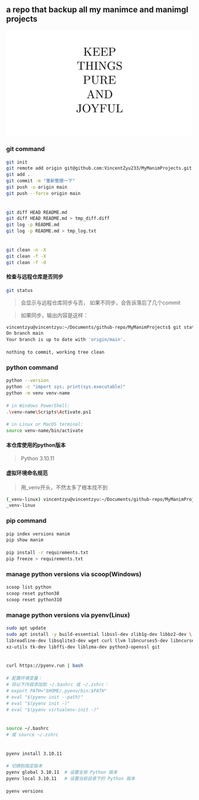 ## a repo that backup all my manimce and manimgl projects

![keep_things_pure_and_joyful](keep_things_pure_and_joyful.png)


### git command

```bash
git init
git remote add origin git@github.com:VincentZyu233/MyManimProjects.git
git add .
git commit -m "重新整理一下"
git push -u origin main
git push --force origin main


git diff HEAD README.md
git diff HEAD README.md > tmp_diff.diff
git log -p README.md
git log -p README.md > tmp_log.txt


git clean -n -X
git clean -f -X
git clean -f -d
```

#### 检查与远程仓库是否同步
```bash
git status
```
> 会显示与远程仓库同步与否， 如果不同步，会告诉落后了几个commit                                               

> 如果同步，输出内容是这样：
```bash
vincentzyu@vincentzyu:~/Documents/github-repo/MyManimProjects$ git status
On branch main
Your branch is up to date with 'origin/main'.

nothing to commit, working tree clean
```

### python command
```bash
python --version
python -c "import sys; print(sys.executable)"
python -m venv venv-name

# in Windows PowerShell:
.\venv-name\Scripts\Activate.ps1

# in Linux or MacOS terminal:
source venv-name/bin/activate 
```

#### 本仓库使用的python版本
> Python 3.10.11

#### 虚拟环境命名规范
> 用_venv开头，不然太多了根本找不到
```bash
(_venv-linux) vincentzyu@vincentzyu:~/Documents/github-repo/MyManimProjects/my_manimce_products$ ls | grep _venv
_venv-linux
```

### pip command
```bash
pip index versions manim
pip show manim

pip install -r requirements.txt
pip freeze > requirements.txt

```

### manage python versions via scoop(Windows)
```bash
scoop list python
scoop reset python38
scoop reset python310
```


### manage python versions via pyenv(Linux)
```bash
sudo apt update
sudo apt install -y build-essential libssl-dev zlib1g-dev libbz2-dev \
libreadline-dev libsqlite3-dev wget curl llvm libncurses5-dev libncursesw5-dev \
xz-utils tk-dev libffi-dev liblzma-dev python3-openssl git


curl https://pyenv.run | bash

# 配置环境变量：
# 将以下内容添加到 ~/.bashrc 或 ~/.zshrc：
# export PATH="$HOME/.pyenv/bin:$PATH"
# eval "$(pyenv init --path)"
# eval "$(pyenv init -)"
# eval "$(pyenv virtualenv-init -)"


source ~/.bashrc  
# 或 source ~/.zshrc


pyenv install 3.10.11

# 切换到指定版本
pyenv global 3.10.11  # 设置全局 Python 版本
pyenv local 3.10.11   # 设置当前目录下的 Python 版本

pyenv versions

```